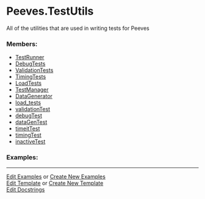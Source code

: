 # <a id="Peeves.TestUtils">Peeves.TestUtils</a>
    
All of the utilities that are used in writing tests for Peeves

### Members:

  - [TestRunner](TestUtils/TestRunner.md)
  - [DebugTests](TestUtils/DebugTests.md)
  - [ValidationTests](TestUtils/ValidationTests.md)
  - [TimingTests](TestUtils/TimingTests.md)
  - [LoadTests](TestUtils/LoadTests.md)
  - [TestManager](TestUtils/TestManager.md)
  - [DataGenerator](TestUtils/DataGenerator.md)
  - [load_tests](TestUtils/ManagedTestLoader/load_tests.md)
  - [validationTest](TestUtils/validationTest.md)
  - [debugTest](TestUtils/debugTest.md)
  - [dataGenTest](TestUtils/dataGenTest.md)
  - [timeitTest](TestUtils/timeitTest.md)
  - [timingTest](TestUtils/timingTest.md)
  - [inactiveTest](TestUtils/inactiveTest.md)

### Examples:



___

[Edit Examples](https://github.com/McCoyGroup/References/edit/gh-pages/Documentation/examples/Peeves/TestUtils.md) or 
[Create New Examples](https://github.com/McCoyGroup/References/new/gh-pages/?filename=Documentation/examples/Peeves/TestUtils.md) <br/>
[Edit Template](https://github.com/McCoyGroup/References/edit/gh-pages/Documentation/templates/Peeves/TestUtils.md) or 
[Create New Template](https://github.com/McCoyGroup/References/new/gh-pages/?filename=Documentation/templates/Peeves/TestUtils.md) <br/>
[Edit Docstrings](https://github.com/McCoyGroup/Peeves/edit/master/TestUtils/__init__.py?message=Update%20Docs)